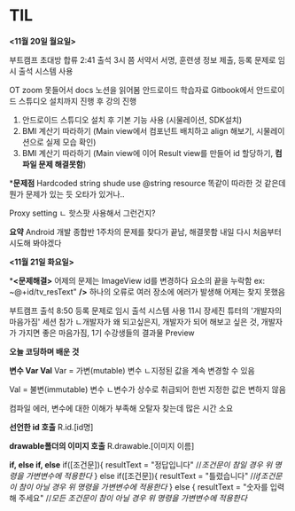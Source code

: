 # TIL

**<11월 20일 월요일>**

부트캠프 초대방 합류 2:41 출석 3시 쯤
서약서 서명, 훈련생 정보 제출, 등록 문제로 임시 출석 시스템 사용

OT zoom 못들어서 docs 노션을 읽어봄
안드로이드 학습자료 Gitbook에서 안드로이드 스튜디오 설치까지 진행 후 강의 진행

1. 안드로이드 스튜디오 설치 후 기본 기능 사용 (시물레이션, SDK설치)
2. BMI 계산기 따라하기 (Main view에서 컴포넌트 배치하고 align 해보기, 시물레이션으로 실제 모습 확인)
3. BMI 계산기 따라하기 (Main view에 이어 Result view를 만들어 id 할당하기, **컴파일 문제 해결못함**)

***문제점**
Hardcoded string shude use @string resource
똑같이 따라한 것 같은데 뭔가 문제가 있는 듯
오타가 있거나..

Proxy setting
ㄴ 핫스팟 사용해서 그런건지?

**요약**
Android 개발 종합반 1주차의 문제를 찾다가 끝남, 해결못함
내일 다시 처음부터 시도해 봐야겠다


**<11월 21일 화요일>**

***<문제해결>**
어제의 문제는 ImageView id를 변경하다 요소의 끝을 누락함 ex: ~@+id/tv_resText" **/>**
하나의 오류로 여러 장소에 에러가 발생해 어제는 찾지 못했음

부트캠프 출석 8:50 등록 문제로 임시 출석 시스템 사용
11시 장세진 튜터의 '개발자의 마음가짐' 세션 참가
ㄴ개발자가 왜 되고싶은지, 개발자가 되어 해보고 싶은 것, 개발자가 가지면 좋은 마음가짐, 1기 수강생들의 결과물 Preview

**오늘 코딩하며 배운 것**

**변수 Var Val**
Var = 가변(mutable) 변수
ㄴ지정된 값을 계속 변경할 수 있음

Val = 불변(immutable) 변수
ㄴ변수가 상수로 취급되어 한번 지정한 값은 변하지 않음

컴파일 에러, 변수에 대한 이해가 부족해 오탈자 찾는데 많은 시간 소요


**선언한 id 호출**
R.id.[id명]

**drawable폴더의 이미지 호출**
R.drawable.[이미지 이름]

**if, else if, else**
if([조건문]){
  resultText = "정답입니다"
  //_조건문이 참일 경우 위 명령을 가변변수에 적용한다_
} else if([조건문]){
  resultText = "틀렸습니다"
  //_if조건문이 참이 아닐 경우 위 명령을 가변변수에 적용한다_
} else {
  resultText = "숫자를 입력해 주세요"
  //_모든 조건문이 참이 아닐 경우 위 명령을 가변변수에 적용한다_









